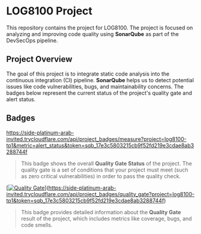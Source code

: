 # LOG8100 Project

This repository contains the project for LOG8100. The project is focused on analyzing and improving code quality using **SonarQube** as part of the DevSecOps pipeline.

## Project Overview

The goal of this project is to integrate static code analysis into the continuous integration (CI) pipeline. **SonarQube** helps us to detect potential issues like code vulnerabilities, bugs, and maintainability concerns. The badges below represent the current status of the project's quality gate and alert status.

## Badges

https://side-platinum-arab-invited.trycloudflare.com/api/project_badges/measure?project=log8100-tp1&metric=alert_status&token=sqb_17e3c5803215cb9f52fd219e3cdae8ab3288744f
> This badge shows the overall **Quality Gate Status** of the project. The quality gate is a set of conditions that your project must meet (such as zero critical vulnerabilities) in order to pass the quality check.

[[![Quality Gate](https://0644-45-92-229-213.ngrok-free.app/api/project_badges/quality_gate?project=log8100-tp1&token=sqb_17e3c5803215cb9f52fd219e3cdae8ab3288744f)](https://0644-45-92-229-213.ngrok-free.app/dashboard?id=log8100-tp1)](https://side-platinum-arab-invited.trycloudflare.com/api/project_badges/quality_gate?project=log8100-tp1&token=sqb_17e3c5803215cb9f52fd219e3cdae8ab3288744f)
> This badge provides detailed information about the **Quality Gate** result of the project, which includes metrics like coverage, bugs, and code smells.
